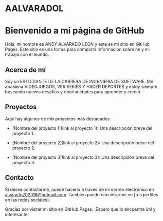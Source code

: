 # AALVARADOL
# Bienvenido a mi página de GitHub



Hola, mi nombre es ANDY ALVARADO LEON y este es mi sitio en GitHub Pages. Este sitio es una forma para compartir información sobre mí y mi trabajo con el mundo.



## Acerca de mí



Soy un ESTUDIANTE DE LA CARRERA DE INGENIERIA DE SOFTWARE. 
Me apasiona VIDEOJUEGOS, VER SERIES Y HACER DEPORTES y estoy siempre buscando nuevos desafíos y oportunidades para aprender y crecer.



## Proyectos



Aquí hay algunos de mis proyectos más destacados:



- [Nombre del proyecto 1](link al proyecto 1): Una descripción breve del proyecto 1.

- [Nombre del proyecto 2](link al proyecto 2): Una descripción breve del proyecto 2.

- [Nombre del proyecto 3](link al proyecto 3): Una descripción breve del proyecto 3.



## Contacto



Si desea contactarme, puede hacerlo a través de mi correo electrónico en alvarado202016@hotmail.com. 
También puede encontrarme en [tus perfiles en las redes sociales].



Gracias por visitar mi sitio en GitHub Pages. ¡Espero que lo encuentre útil y interesante!
